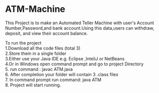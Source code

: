 # ATM-Machine
This Project is to make an Automated Teller Machine with user's Account Number,Password,and bank account.Using this data,users can withdraw, deposit, and view their account balance.

To run the project\
1.Download all the code files (total 3)\
2.Store them in a single folder\
3.Either use your Java IDE e.g. Eclipse ,InteliJ or NetBeans\
4.Or in Windows open command prompt and go to project Directory\
5. run command : javac ATM.java\
6. After completion your folder will contain 3 .class files\
7. In command prompt run command: java ATM\
8. Project will start running.

